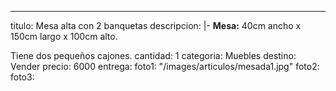 ---
titulo: Mesa alta con 2 banquetas
descripcion: |-
  **Mesa:** 40cm ancho x 150cm largo x 100cm alto.

  Tiene dos pequeños cajones.
cantidad: 1
categoria: Muebles
destino: Vender
precio: 6000
entrega: 
foto1: "/images/articulos/mesada1.jpg"
foto2: 
foto3: 
